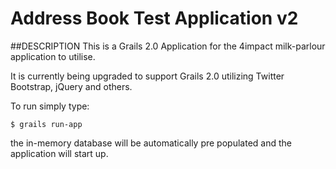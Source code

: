 Address Book Test Application v2
================================================================

##DESCRIPTION
This is a Grails 2.0 Application for the 4impact milk-parlour application to utilise.

It is currently being upgraded to support Grails 2.0 utilizing Twitter Bootstrap, jQuery and others.

To run simply type:
   
    $ grails run-app
    
the in-memory database will be automatically pre populated and the application will start up.





